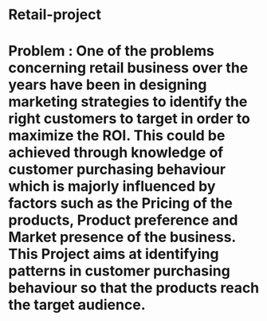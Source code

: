 # Retail-project

# Problem : One of the problems concerning retail business over the years have been in designing marketing strategies to identify the right customers to target in order to maximize the ROI. This could be achieved through knowledge of customer purchasing behaviour which is majorly influenced by factors such as the Pricing of the products, Product preference and Market presence of the business. This Project aims at identifying patterns in customer purchasing behaviour so that the products reach the target audience.

